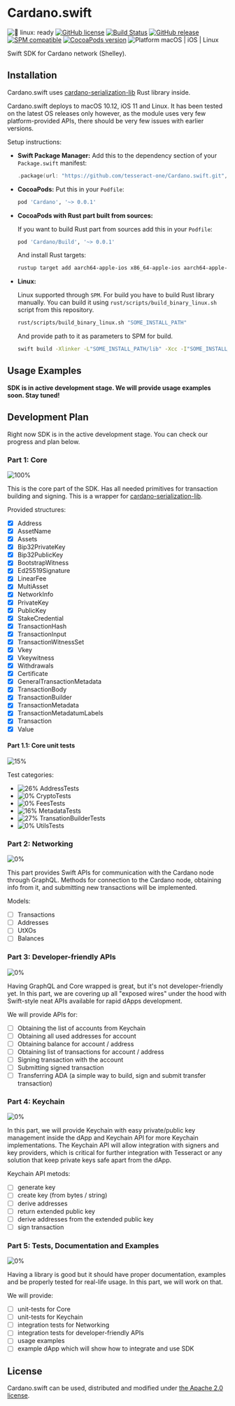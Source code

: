 # Cardano.swift

![🐧 linux: ready](https://img.shields.io/badge/%F0%9F%90%A7%20linux-ready-red.svg)
[![GitHub license](https://img.shields.io/badge/license-Apache%202.0-lightgrey.svg)](LICENSE)
[![Build Status](https://github.com/tesseract-one/Cardano.swift/workflows/Build%20&%20Tests/badge.svg?branch=main)](https://github.com/tesseract-one/Cardano.swift/actions/workflows/build.yml?query=branch%3Amain)
[![GitHub release](https://img.shields.io/github/release/tesseract-one/Cardano.swift.svg)](https://github.com/tesseract-one/Cardano.swift/releases)
[![SPM compatible](https://img.shields.io/badge/SwiftPM-Compatible-brightgreen.svg)](https://swift.org/package-manager/)
[![CocoaPods version](https://img.shields.io/cocoapods/v/Cardano.svg)](https://cocoapods.org/pods/Cardano)
![Platform macOS | iOS | Linux](https://img.shields.io/badge/platform-Linux%20%7C%20macOS%20%7C%20iOS-orange.svg)

Swift SDK for Cardano network (Shelley).

## Installation

Cardano.swift uses [cardano-serialization-lib](https://github.com/Emurgo/cardano-serialization-lib) Rust library inside.

Cardano.swift deploys to macOS 10.12, iOS 11 and Linux. It has been tested on the latest OS releases only however, as the module uses very few platform-provided APIs, there should be very few issues with earlier versions.

Setup instructions:

- **Swift Package Manager:**
  Add this to the dependency section of your `Package.swift` manifest:

    ```Swift
    .package(url: "https://github.com/tesseract-one/Cardano.swift.git", from: "0.0.1")
    ```

- **CocoaPods:** Put this in your `Podfile`:

    ```Ruby
    pod 'Cardano', '~> 0.0.1'
    ```
  
- **CocoaPods with Rust part built from sources:**
  
  If you want to build Rust part from sources add this in your `Podfile`:
    ```Ruby
    pod 'Cardano/Build', '~> 0.0.1'
    ```
  And install Rust targets:
    ```sh
    rustup target add aarch64-apple-ios x86_64-apple-ios aarch64-apple-darwin x86_64-apple-darwin
    ```

- **Linux:**
  
  Linux supported through `SPM`. For build you have to build Rust library manually. You can build it using `rust/scripts/build_binary_linux.sh` script from this repository.
  ```sh
  rust/scripts/build_binary_linux.sh "SOME_INSTALL_PATH"
  ```
  And provide path to it as parameters to SPM for build.
  ```sh
  swift build -Xlinker -L"SOME_INSTALL_PATH/lib" -Xcc -I"SOME_INSTALL_PATH/include"
  ```

## Usage Examples

**SDK is in active development stage. We will provide usage examples soon. Stay tuned!**

## Development Plan

Right now SDK is in the active development stage. You can check our progress and plan below.

### Part 1: Core

![100%](https://progress-bar.dev/100?title=progress&width=150)

This is the core part of the SDK. Has all needed primitives for transaction building and signing.
This is a wrapper for [cardano-serialization-lib](https://github.com/Emurgo/cardano-serialization-lib).

Provided structures:

- [x] Address
- [x] AssetName
- [x] Assets
- [x] Bip32PrivateKey
- [x] Bip32PublicKey
- [x] BootstrapWitness
- [x] Ed25519Signature
- [x] LinearFee
- [x] MultiAsset
- [x] NetworkInfo
- [x] PrivateKey
- [x] PublicKey
- [x] StakeCredential
- [x] TransactionHash
- [x] TransactionInput
- [x] TransactionWitnessSet
- [x] Vkey
- [x] Vkeywitness
- [x] Withdrawals
- [x] Certificate
- [x] GeneralTransactionMetadata
- [x] TransactionBody
- [x] TransactionBuilder
- [x] TransactionMetadata
- [x] TransactionMetadatumLabels
- [x] Transaction
- [x] Value

#### Part 1.1: Core unit tests

![15%](https://progress-bar.dev/15?title=passed&width=150)

Test categories:

- ![26%](https://progress-bar.dev/26?width=150) AddressTests
- ![0%](https://progress-bar.dev/0?width=150) CryptoTests
- ![0%](https://progress-bar.dev/0?width=150) FeesTests
- ![16%](https://progress-bar.dev/16?width=150) MetadataTests
- ![27%](https://progress-bar.dev/27?width=150) TransationBuilderTests
- ![0%](https://progress-bar.dev/0?width=150) UtilsTests

### Part 2: Networking

![0%](https://progress-bar.dev/0?title=progress&width=150)

This part provides Swift APIs for communication with the Cardano node through GraphQL. Methods for connection to the Cardano node, obtaining info from it, and submitting new transactions will be implemented.

Models:

- [ ] Transactions
- [ ] Addresses
- [ ] UtXOs
- [ ] Balances

### Part 3: Developer-friendly APIs

![0%](https://progress-bar.dev/0?title=progress&width=150)

Having GraphQL and Core wrapped is great, but it's not developer-friendly yet. In this part, we are covering up all "exposed wires" under the hood with Swift-style neat APIs available for rapid dApps development.

We will provide APIs for:

- [ ] Obtaining the list of accounts from Keychain
- [ ] Obtaining all used addresses for account
- [ ] Obtaining balance for account / address
- [ ] Obtaining list of transactions for account / address
- [ ] Signing transaction with the account
- [ ] Submitting signed transaction 
- [ ] Transferring ADA (a simple way to build, sign and submit transfer transaction)

### Part 4: Keychain

![0%](https://progress-bar.dev/0?title=progress&width=150)

In this part, we will provide Keychain with easy private/public key management inside the dApp and Keychain API for more Keychain implementations.
The Keychain API will allow integration with signers and key providers, which is critical for further integration with Tesseract or any solution that keep private keys safe apart from the dApp.

Keychain API metods:

- [ ] generate key
- [ ] create key (from bytes / string)
- [ ] derive addresses
- [ ] return extended public key
- [ ] derive addresses from the extended public key
- [ ] sign transaction

### Part 5: Tests, Documentation and Examples

![0%](https://progress-bar.dev/0?title=progress&width=150)

Having a library is good but it should have proper documentation, examples and be properly tested for real-life usage.
In this part, we will work on that.

We will provide:

- [ ] unit-tests for Core
- [ ] unit-tests for Keychain
- [ ] integration tests for Networking
- [ ] integration tests for developer-friendly APIs
- [ ] usage examples
- [ ] example dApp which will show how to integrate and use SDK

## License

Cardano.swift can be used, distributed and modified under [the Apache 2.0 license](LICENSE).
